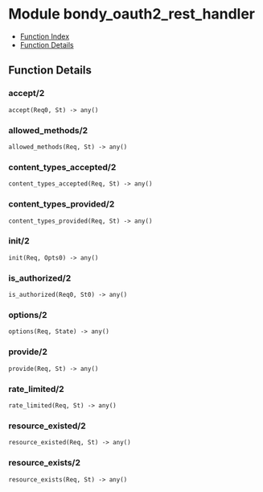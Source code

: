 

# Module bondy_oauth2_rest_handler #
* [Function Index](#index)
* [Function Details](#functions)

<a name="functions"></a>

## Function Details ##

<a name="accept-2"></a>

### accept/2 ###

`accept(Req0, St) -> any()`

<a name="allowed_methods-2"></a>

### allowed_methods/2 ###

`allowed_methods(Req, St) -> any()`

<a name="content_types_accepted-2"></a>

### content_types_accepted/2 ###

`content_types_accepted(Req, St) -> any()`

<a name="content_types_provided-2"></a>

### content_types_provided/2 ###

`content_types_provided(Req, St) -> any()`

<a name="init-2"></a>

### init/2 ###

`init(Req, Opts0) -> any()`

<a name="is_authorized-2"></a>

### is_authorized/2 ###

`is_authorized(Req0, St0) -> any()`

<a name="options-2"></a>

### options/2 ###

`options(Req, State) -> any()`

<a name="provide-2"></a>

### provide/2 ###

`provide(Req, St) -> any()`

<a name="rate_limited-2"></a>

### rate_limited/2 ###

`rate_limited(Req, St) -> any()`

<a name="resource_existed-2"></a>

### resource_existed/2 ###

`resource_existed(Req, St) -> any()`

<a name="resource_exists-2"></a>

### resource_exists/2 ###

`resource_exists(Req, St) -> any()`

